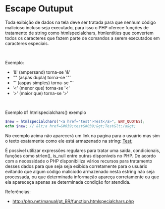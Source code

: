 # Escape Outuput

Toda exibição de dados na tela deve ser tratada para que nenhum código malicioso incluso seja executado,
para isso o PHP oferece funções de tratamento de string como htmlspecialchars, htmlentities que convertem 
todos os caracteres que fazem parte de comandos a serem executados em caracteres especiais.

<br />

Exemplo:

* '&' (ampersand) torna-se '&amp;'
* '"' (aspas dupla) torna-se '&quot;'
* ''' (aspas simples) torna-se '&#039;'
* '<' (menor que) torna-se '&lt;'
* '>' (maior que) torna-se '&gt;'

<br />

Exemplo #1 htmlspecialchars() exemplo


```php
$new = htmlspecialchars("<a href='test'>Test</a>", ENT_QUOTES);
echo $new; // &lt;a href=&#039;test&#039;&gt;Test&lt;/a&gt; 
```

No exemplo acima não aparecerá um link na pagina para o usuário mas sim o texto 
exatamente como ele está armazenado na string: <a href='test'>Test</a>;

É possível utilizar expressões regulares para tratar uma saída, condicionais, funções como
strlen(), is_null entre outras disponíveis no PHP. De acordo com a necessidade o 
PHP disponibiliza vários recursos para tratamento desses dados para que seja seja 
exibida corretamente para o usuário evitando que algum código maliciodo armazenado nesta
estring não seja processada, ou que determinada informação apareça corretamente ou que ela 
apareceça apenas se determinada condição for atendida.


Referências:

 * http://php.net/manual/pt_BR/function.htmlspecialchars.php
